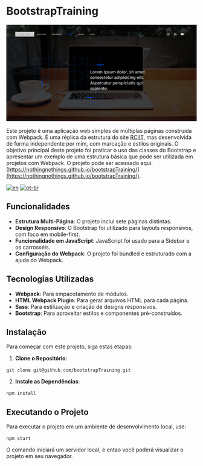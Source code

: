 # BootstrapTraining

![BootstrapTraining](screenshot.png)

Este projeto é uma aplicação web simples de múltiplas páginas construída com Webpack. É uma réplica da estrutura do site [RCIIT](https://www.rciit.com/), mas desenvolvida de forma independente por mim, com marcação e estilos originais. O objetivo principal deste projeto foi praticar o uso das classes do Bootstrap e apresentar um exemplo de uma estrutura básica que pode ser utilizada em projetos com Webpack. O projeto pode ser acessado aqui: [https://nothingnothings.github.io/bootstrapTraining/](https://nothingnothings.github.io/bootstrapTraining/).

[![en](https://img.shields.io/badge/lang-en-red.svg?style=flat-square)](https://github.com/nothingnothings/bootstrapTraining)
[![pt-br](https://img.shields.io/badge/lang-pt--br-green.svg?style=flat-square)](https://github.com/nothingnothings/bootstrapTraining/blob/master/README.pt-br.md)

## Funcionalidades

- **Estrutura Multi-Página**: O projeto inclui sete páginas distintas.
- **Design Responsivo**: O Bootstrap foi utilizado para layouts responsivos, com foco em mobile-first.
- **Funcionalidade em JavaScript**: JavaScript foi usado para a Sidebar e os carrosséis.
- **Configuração do Webpack**: O projeto foi bundled e estruturado com a ajuda do Webpack.

## Tecnologias Utilizadas

- **Webpack**: Para empacotamento de módulos.
- **HTML Webpack Plugin**: Para gerar arquivos HTML para cada página.
- **Sass**: Para estilização e criação de designs responsivos.
- **Bootstrap**: Para aproveitar estilos e componentes pré-construídos.

## Instalação

Para começar com este projeto, siga estas etapas:

1. **Clone o Repositório**:

```
git clone git@github.com/bootstrapTraining.git
```

2. **Instale as Dependências**:

```
npm install
```

## Executando o Projeto

Para executar o projeto em um ambiente de desenvolvimento local, use:

```
npm start
```

O comando iniciará um servidor local, e entao você poderá visualizar o projeto em seu navegador.


